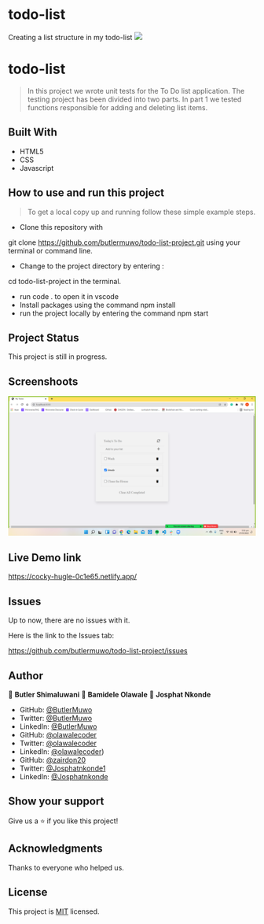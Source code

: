 # todo-list
Creating a list structure in my todo-list
![](https://img.shields.io/badge/Microverse-blueviolet)

# todo-list
> In this project we wrote unit tests for the To Do list application. The testing project has been divided into two parts. In part 1 we tested functions responsible for adding and deleting list items.

## Built With

- HTML5
- CSS
- Javascript

## How to use and run this project

>To get a local copy up and running follow these simple example steps.

- Clone this repository with

git clone https://github.com/butlermuwo/todo-list-project.git using your terminal or command line.

- Change to the project directory by entering :

cd todo-list-project in the terminal.

- run code . to open it in vscode
- Install packages using the command npm install
- run the project locally by entering the command npm start



## Project Status
This project is still in progress.

## Screenshoots
![screenshot (42)](https://github.com/butlermuwo/todo-list-project/blob/testing-todo-list1/screenshot/todo-list-project.png)

## Live Demo link
https://cocky-hugle-0c1e65.netlify.app/

## Issues

Up to now, there are no issues with it.

Here is the link to the Issues tab:

https://github.com/butlermuwo/todo-list-project/issues

## Author

👤 **Butler Shimaluwani**
👤 **Bamidele Olawale**
👤 **Josphat Nkonde**


- GitHub: [@ButlerMuwo](https://github.com/butlermuwo)
- Twitter: [@ButlerMuwo](https://twitter.com/ButlerMuwo)
- LinkedIn: [@ButlerMuwo](https://www.linkedin.com/in/butler-shimaluwani-41a680159/)
- GitHub: [@olawalecoder](https://github.com/olawalecoder)
- Twitter: [@olawalecoder](https://twitter.com/olawalecoder)
- LinkedIn: [@olawalecoder](https://www.linkedin.com/in/butler-shimaluwani-41a680159/))
- GitHub: [@zairdon20](https://github.com/zairdon20)
- Twitter: [@Josphatnkonde1](https://twitter.com/Josphatnkonde1)
- LinkedIn: [@Josphatnkonde](https://www.linkedin.com/in/josphat-nkonde-092510183/)


## Show your support

Give us a ⭐️ if you like this project!

## Acknowledgments

Thanks to everyone who helped us.

## License
This project is [MIT](./MIT.md) licensed.